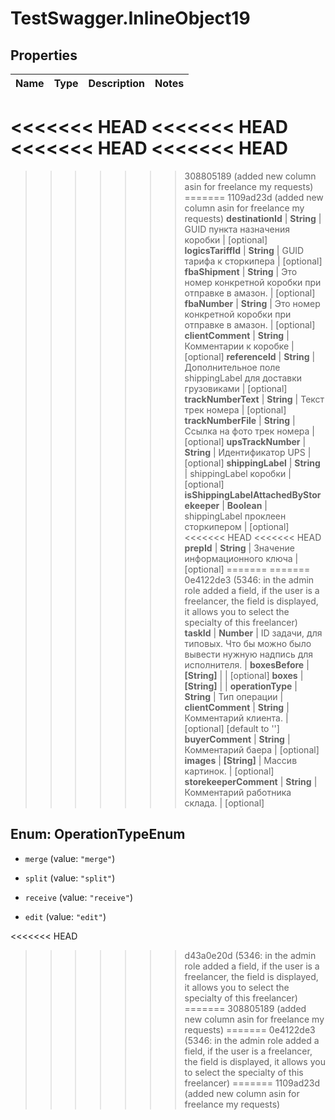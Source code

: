 # TestSwagger.InlineObject19

## Properties

Name | Type | Description | Notes
------------ | ------------- | ------------- | -------------
<<<<<<< HEAD
<<<<<<< HEAD
<<<<<<< HEAD
<<<<<<< HEAD
=======
>>>>>>> 308805189 (added new column asin for freelance my requests)
=======
>>>>>>> 1109ad23d (added new column asin for freelance my requests)
**destinationId** | **String** | GUID пункта назначения коробки | [optional] 
**logicsTariffId** | **String** | GUID тарифа к сторкипера | [optional] 
**fbaShipment** | **String** | Это номер конкретной коробки при отправке в амазон. | [optional] 
**fbaNumber** | **String** | Это номер конкретной коробки при отправке в амазон. | [optional] 
**clientComment** | **String** | Комментарии к коробке | [optional] 
**referenceId** | **String** | Дополнительное поле shippingLabel для доставки грузовиками | [optional] 
**trackNumberText** | **String** | Текст трек номера | [optional] 
**trackNumberFile** | **String** | Ссылка на фото трек номера | [optional] 
**upsTrackNumber** | **String** | Идентификатор UPS | [optional] 
**shippingLabel** | **String** | shippingLabel коробки | [optional] 
**isShippingLabelAttachedByStorekeeper** | **Boolean** | shippingLabel проклеен сторкипером | [optional] 
<<<<<<< HEAD
<<<<<<< HEAD
**prepId** | **String** | Значение информационного ключа | [optional] 
=======
=======
>>>>>>> 0e4122de3 (5346: in the admin role added a field, if the user is a freelancer, the field is displayed, it allows you to select the specialty of this freelancer)
**taskId** | **Number** | ID задачи, для типовых. Что бы можно было вывести нужную надпись для исполнителя. | 
**boxesBefore** | **[String]** |  | [optional] 
**boxes** | **[String]** |  | 
**operationType** | **String** | Тип операции | 
**clientComment** | **String** | Комментарий клиента. | [optional] [default to &#39;&#39;]
**buyerComment** | **String** | Комментарий баера | [optional] 
**images** | **[String]** | Массив картинок. | [optional] 
**storekeeperComment** | **String** | Комментарий работника склада. | [optional] 



## Enum: OperationTypeEnum


* `merge` (value: `"merge"`)

* `split` (value: `"split"`)

* `receive` (value: `"receive"`)

* `edit` (value: `"edit"`)


<<<<<<< HEAD
>>>>>>> d43a0e20d (5346: in the admin role added a field, if the user is a freelancer, the field is displayed, it allows you to select the specialty of this freelancer)
=======
>>>>>>> 308805189 (added new column asin for freelance my requests)
=======
>>>>>>> 0e4122de3 (5346: in the admin role added a field, if the user is a freelancer, the field is displayed, it allows you to select the specialty of this freelancer)
=======
>>>>>>> 1109ad23d (added new column asin for freelance my requests)


